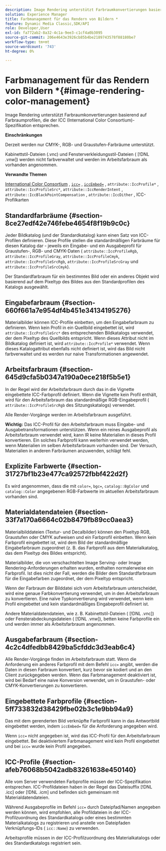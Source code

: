 ```yaml
---
description: Image Rendering unterstützt Farbraumkonvertierungen basierend auf Farbraumprofilen, die der ICC (International Color Consortium)-Spezifikation entsprechen.
solution: Experience Manager
title: Farbmanagement für das Rendern von Bildern *
feature: Dynamic Media Classic,SDK/API
role: Developer,User
exl-id: fa772ab2-8a32-4c1a-9ee3-c1cf4a0b3095
source-git-commit: 206e4643e3926cb85b4be2189743578f88180be7
workflow-type: tm+mt
source-wordcount: '743'
ht-degree: 0%

---
```


# Farbmanagement für das Rendern von Bildern *{#image-rendering-color-management}

Image Rendering unterstützt Farbraumkonvertierungen basierend auf Farbraumprofilen, die der ICC (International Color Consortium)-Spezifikation entsprechen.

**Einschränkungen**

Derzeit werden nur CMYK-, RGB- und Graustufen-Farbräume unterstützt.

Kabinettstil-Dateien (.vnc) und Fensterverkleidungsstil-Dateien ( [!DNL .vnw]) werden nicht farbverwaltet und werden im Arbeitsfarbraum als vorhanden angenommen.

**Verwandte Themen**

[International Color Consortium](http://www.color.org/index.xalter) ,  [ `icc=`](../../../../../ir-api/http-protocol/image-rendering-api-ref/c-ir-http-protocol-ref/c-ir-http-protocol-command-reference/r-ir-icc.md#reference-86a2fff3cef24982ad2063d977a16e06) ,  [ `iccEmbed=`](../../../../../ir-api/http-protocol/image-rendering-api-ref/c-ir-http-protocol-ref/c-ir-http-protocol-command-reference/r-ir-iccembed.md#reference-47a433138c7c4b29b9b29871b2491a7f) ,  `attribute::IccProfile*` ,  `attribute::IccProfileSrc*`,  `attribute::IccRenderIntent` ,  `attribute::IccBlackPointCompensation` ,  `attribute::IccDither` , ICC-Profilkarten

## Standardfarbräume {#section-8ce27edf42e746febe4654f8f19b9c0c}

Jeder Bildkatalog (und der Standardkatalog) kann einen Satz von ICC-Profilen definieren. Diese Profile stellen die standardmäßigen Farbräume für diesen Katalog dar - jeweils ein Eingabe- und ein Ausgabeprofil für Graustufen-, RGB- und CMYK-Daten ( `attribute::IccProfileRgb`, `attribute::IccProfileGray`, `attribute::IccProfileCmyk`, `attribute::IccProfileSrcRgb`, `attribute::IccProfileSrcGray` und `attribute::IccProfileSrcCmyk`).

Der Standardfarbraum für ein bestimmtes Bild oder ein anderes Objekt wird basierend auf dem Pixeltyp des Bildes aus den Standardprofilen des Katalogs ausgewählt.

## Eingabefarbraum {#section-660f661a7e954df4b451e34134195276}

Materialbilder können ICC-Profile einbetten, um den Eingabefarbraum zu definieren. Wenn kein Profil in ein Quellbild eingebettet ist, wird `attribute::IccProfileSrc*` des entsprechenden Bildkatalogs verwendet, der dem Pixeltyp des Quellbilds entspricht. Wenn dieses Attribut nicht im Bildkatalog definiert ist, wird `attribute::IccProfile*` verwendet. Wenn dieses Katalogattribut ebenfalls nicht definiert ist, wird das Bild nicht farbverwaltet und es werden nur naive Transformationen angewendet.

## Arbeitsfarbraum {#section-645d9cfa5b0347a190a0ece218f5b5e1}

In der Regel wird der Arbeitsfarbraum durch das in die Vignette eingebettete ICC-Farbprofil definiert. Wenn die Vignette kein Profil enthält, wird für den Arbeitsfarbraum das standardmäßige RGB-Eingabeprofil ( `attribute::IccProfileSrcRgb` des Sitzungskatalogs) verwendet.

Alle Render-Vorgänge werden im Arbeitsfarbraum ausgeführt.

**Wichtig:** Das ICC-Profil für den Arbeitsfarbraum muss Eingabe- und Ausgabetransformationen unterstützen. Wenn ein reines Ausgabeprofil als Arbeitsfarbraum verwendet wird, kann IR keine Materialien in dieses Profil konvertieren. Ein solches Farbprofil kann weiterhin verwendet werden, wenn Materialien im selben Arbeitsfarbraum vorhanden sind. Der Versuch, Materialien in anderen Farbräumen anzuwenden, schlägt fehl.

## Explizite Farbwerte {#section-31727bf1b23e477ca92572fbbf422d2f}

Es wird angenommen, dass die mit `color=`, `bgc=`, `catalog::BgColor` und `catalog::Color` angegebenen RGB-Farbwerte im aktuellen Arbeitsfarbraum vorhanden sind.

## Materialdatendateien {#section-33f7a170a6664c02b8479fb89cc0aea3}

Materialbilddateien (Textur- und Decalbilder) können den Pixeltyp RGB, Graustufen oder CMYK aufweisen und ein Farbprofil einbetten. Wenn kein Farbprofil eingebettet ist, wird dem Bild der standardmäßige Eingabefarbraum zugeordnet (z. B. das Farbprofil aus dem Materialkatalog, das dem Pixeltyp des Bildes entspricht).

Materialbilder, die von verschachtelten Image Serving- oder Image Rendering-Anforderungen erhalten wurden, enthalten normalerweise ein Farbprofil. Ist dies nicht der Fall, werden die Bilder dem Standardfarbraum für die Eingabefarben zugeordnet, der dem Pixeltyp entspricht.

Wenn der Farbraum der Bilddatei sich vom Arbeitsfarbraum unterscheidet, wird eine genaue Farbkonvertierung verwendet, um in den Arbeitsfarbraum zu konvertieren. Eine naïve Typkonvertierung wird verwendet, wenn kein Profil eingebettet und kein standardmäßiges Eingabeprofil definiert ist.

Andere Materialdatendateien, wie z. B. Kabinettstil-Dateien ( [!DNL .vnc]) oder Fensterabdeckungsdateien ( [!DNL .vnw]), betten keine Farbprofile ein und werden immer als Arbeitsfarbraum angenommen.

## Ausgabefarbraum {#section-4c2c4dfedbb8429ba5cfddc3d3eab6c4}

Alle Render-Vorgänge finden im Arbeitsfarbraum statt. Wenn die Anforderung ein anderes Farbprofil mit dem Befehl `icc=` angibt, werden die Daten in diesen Farbraum konvertiert, kurz bevor sie kodiert und an den Client zurückgegeben werden. Wenn das Farbmanagement deaktiviert ist, wird bei Bedarf eine naive Konversion verwendet, um in Graustufen- oder CMYK-Konvertierungen zu konvertieren.

## Eingebettete Farbprofile {#section-5ff733832d38429fbe02b3c1e9bb94a9}

Das mit dem gerenderten Bild verknüpfte Farbprofil kann in das Antwortbild eingebettet werden, indem `iccEmbed=` für die Anforderung angegeben wird.

Wenn `icc=` nicht angegeben ist, wird das ICC-Profil für den Arbeitsfarbraum eingebettet. Bei deaktiviertem Farbmanagement wird kein Profil eingebettet und bei `icc=` wurde kein Profil angegeben.

## ICC-Profile {#section-afeb76068b5042adb83261638e450140}

Alle vom Server verwendeten Farbprofile müssen der ICC-Spezifikation entsprechen. ICC-Profildateien haben in der Regel das Dateisuffix [!DNL .icc] oder [!DNL .icm] und befinden sich gemeinsam mit Materialdatendateien.

Während Ausgabeprofile im Befehl `icc=` durch Dateipfad/Namen angegeben werden können, wird empfohlen, alle Profildateien in der ICC-Profilzuordnung des Standardkatalogs oder eines bestimmten Materialkatalogs zu registrieren und anstelle von Dateipfaden Verknüpfungs-IDs ( `icc::Name`) zu verwenden.

Arbeitsprofile müssen in der ICC-Profilzuordnung des Materialkatalogs oder des Standardkatalogs registriert sein.
